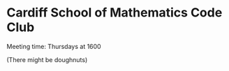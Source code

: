 # Cardiff School of Mathematics Code Club

Meeting time: Thursdays at 1600

(There might be doughnuts)
